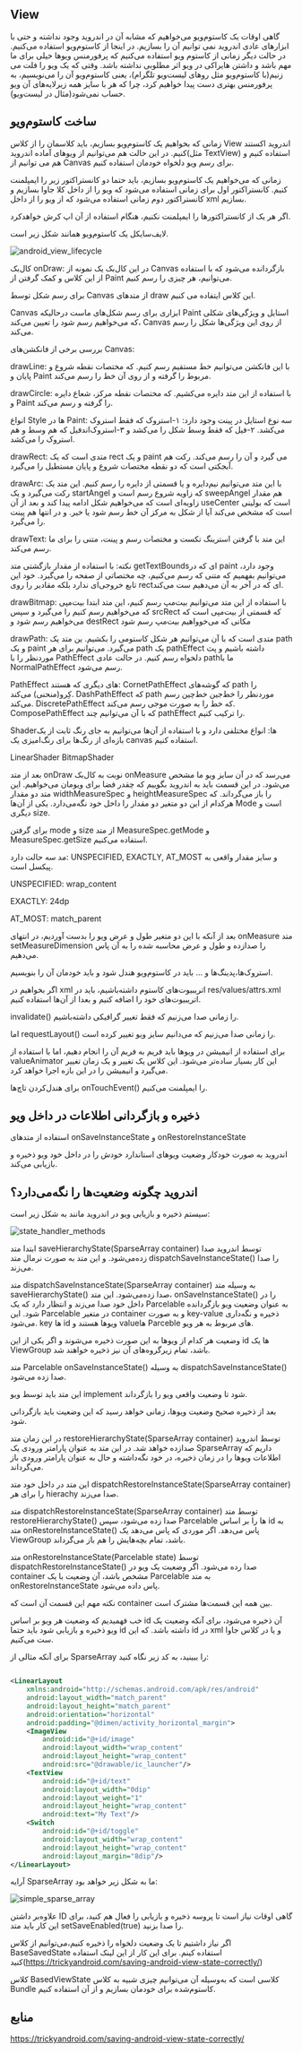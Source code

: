 View
---

گاهی اوقات یک کاستوم‌ویو می‌خواهیم که مشابه آن در اندروید وجود نداشته و حتی با ابزارهای عادی اندروید نمی توانیم آن را بسازیم. در اینجا از کاستوم‌ویو استفاده می‌کنیم. در حالت دیگر زمانی از کاستوم ویو استفاده می‌کنیم که پرفورمنس ویو‌ها خیلی برای ما مهم باشد و داشتن هایراکی در ویو اثر مطلوبی نداشته باشد.
وقتی که یک ویو را فلت می زنیم(با کاستوم‌ویو مثل رو‌های لیست‌ویو تلگرام)، یعنی کاستوم‌ویو آن را می‌نویسیم، به پرفورمنس بهتری دست پیدا خواهیم کرد، چرا که هر با سایز همه زیرلایه‌های آن ویو حساب نمی‌شود(مثال در لیست‌ویو).



ساخت کاستوم‌ویو
---
زمانی که بخواهیم یک کاستوم‌ویو بسازیم، باید کلاسمان را از کلاس View اندروید اکستند کنیم.
در این حالت هم می‌توانیم از ویو‌های آماده اندروید(مثل TextView) استفاده کنیم و هم می توانیم از Canvas برای رسم ویو دلخواه خودمان استفاده کنیم.


زمانی که می‌خواهیم یک کاستوم‌ویو بسازیم، باید حتما دو کانستراکتور زیر را ایمپلمنت کنیم. کانستراکتور اول برای زمانی استفاده می‌شود که ویو را از داخل کلا جاوا بسازیم و کانستراکتور دوم زمانی استفاده می‌شود که از ویو را از داخل xml بسازیم.

اگر هر یک از کانستراکتور‌ها را ایمپلمنت نکنیم، هنگام استفاده از آن اپ کرش خواهد‌کرد.



لایف‌سایکل یک کاستوم‌ویو همانند شکل زیر است. 


![android_view_lifecycle](android_view_lifecycle.png)




کال‌بک onDraw: در این کال‌بک یک نمونه از Canvas  بازگردانده می‌شود که با استفاده از این کلاس و کمک گرفتن از Paint می‌توانیم، هر چیزی را رسم کنیم.



برای رسم شکل توسط Canvas از متد‌های draw این کلاس ایتفاده می کنیم.

Canvas ابزاری برای رسم شکل‌های ماست درحالیکه Paint استایل و ویژگی‌های شکلی که می‌خواهیم رسم شود را تعیین می‌کند، Canvas از روی این ویژگی‌ها شکل را رسم می‌کند.



بررسی برخی از فانکشن‌های Canvas:

drawLine:
 با این فانکشن می‌توانیم خط مستقیم رسم کنیم. که مختصات نقطه شروع و پایان و Paint  مربوط را گرفته و از روی آن خط را رسم می‌کند.

drawCircle: 
با استفاده از این متد دایره می‌کشیم. که مختصات نقطه مرکز، شعاع دایره و Paint را گرفته و رسم می‌کند.


انواع Style ها در  Paint: 
سه نوع استایل در پینت وجود دارد: ۱-استروک که فقط استروک می‌کشد. ۲-فیل که فقط وسط شکل را می‌کشد و ۳-استروک‌اندفیل که هم وسط و هم استروک را می‌کشد.



drawRect: 
متدی است که یک rect و یک paint می گیرد و آن را رسم می‌کند. رکت هم آبجکتی است که دو نقطه مختصات شروع و پایان مستطیل را می‌گیرد.


drawArc:
با این متد می‌توانیم نیم‌دایره و یا قسمتی از دایره را رسم کنیم.
این متد یک رکت می‌گیرد و یک startAngel که زاویه شروع رسم است و sweepAngel هم مقدار زاویه‌ای است که می‌خواهیم شکل ادامه پیدا کند و بعد از آن useCenter است که بولینی است که مشخص می‌کند آیا از شکل به مرکز آن خط رسم‌ شود یا خیر. و در انتها هم پینت را می‌گیرد.

drawText:
این متد با گرفتن استرینگ تکست و مختصات رسم و پینت، متنی را برای ما رسم می‌کند.

نکته: با استفاده از مقدار بازگشتی متد getTextBoundsای که در paint وجود دارد، می‌توانیم بفهمیم که متنی که رسم می‌کنیم، چه مختصاتی از صفحه را می‌گیرد. خود این تابع خروجی‌ای ندارد بلکه مقادیر را روی rectای که در آخر به آن می‌دهیم ست می‌کند.


drawBitmap: با استفاده از این متد می‌توانیم بیت‌مپ رسم کنیم، این متد ابتدا بیت‌مپی که می‌خواهیم رسم کنیم را می‌گیرد و سپس srcRect که قسمتی از بیت‌مپی است که می‌خواهیم رسم شود و destRect مکانی که می‌خوواهیم بیت‌مپ رسم شود

   

drawPath: متدی است که با آن می‌توانیم هر شکل کاستومی را بکشیم. ین متد یک path و یک paint می‌گیرد.
می‌توانیم برای هر path یک pathEffect داشته باشیم و پث موردنظر را با PathEffect دلخواه رسم کنیم.  در حالت عادی pathما با NormalPathEffect رسم می‌شود. 

PathEffect های دیگری که هستند:
CornetPathEffect  که گوشه‌های path را کِرو(منحنی) می‌کند.
DashPathEffect که path موردنظر را خط‌جین خط‌چین رسم می‌کند.
DiscretePathEffect که خط را به صورت موجی رسم می‌کند.
  ComposePathEffect  که با آن می‌توانیم چند pathEffect را ترکیب کنیم.


Shaderها: انواع مختلفی دارد و با استفاده از آن‌ها می‌توانیم به جای رنگ ثابت از یک بازه‌ای از رنگ‌ها برای رنگ‌امیزی یک canvas  استفاده کنیم.

LinearShader
BitmapShader
 



بعد از متد onDraw نوبت به کال‌بک onMeasure  می‌رسد که در آن سایز ویو ما مشخص می‌شود. در این قسمت باید به اندروید بگوییم که چقدر فضا برای ویومان می‌خواهیم.
این متد دو مقدار widthMeasureSpec و heightMeasureSpec را باز می‌گرداند. که هرکدام از این دو متغیر دو مقدار را داخل خود نگه‌می‌دارد.  یکی از آن‌ها Mode است و دیگری size.

برای گرفتن mode و size از متد MeasureSpec.getMode و MeasureSpec.getSize استفاده می‌کنیم.

مد سه حالت دارد: UNSPECIFIED, EXACTLY, AT_MOST
و سایز مقدار واقعی به پیکسل است.

UNSPECIFIED: wrap_content

EXACTLY: 24dp

AT_MOST: match_parent

بعد از آنکه با این دو متغیر طول و عرض ویو را بدست آوردیم، در انتهای onMeasure متد setMeasureDimension را صدازده و طول و عرض محاسبه شده را به آن پاس می‌دهیم.

استروک‌ها،پدینگ‌ها و ... باید در کاستوم‌ویو هندل شود و باید خودمان آن را بنویسیم.

اگر بخواهیم در xml اتریبیوت‌های کاستوم داشته‌باشیم، باید در res/values/attrs.xml اتریبیوت‌های خود را اضافه کنیم و بعدا از آن‌ها استفاده کنیم.


invalidate() را زمانی صدا می‌زنیم که فقط تغییر گرافیکی داشته‌باشیم.

اما requestLayout() را زمانی صدا می‌زنیم که می‌دانیم سایز ویو تغییر کرده است.


برای استفاده از انیمیشن در ویوها باید فریم به فریم آن را انجام دهیم، اما با استفاده از valueAnimator این کار بسیار ساده‌تر می‌شود. این کلاس یک تغییر و یک زمان تغییر می‌گیرد و انیمیشن را در این بازه اجرا خواهد کرد.

 برای هندل‌کردن تاچ‌ها onTouchEvent() را ایمپلمنت می‌کنیم.



ذخیره و بازگردانی اطلاعات در داخل ویو
---

 استفاده از متدهای 
 onSaveInstanceState
 و 
 onRestoreInstanceState
 
 
 
 
 اندروید به صورت خودکار وضعیت ویو‌های استاندارد خودش را در داخل خود ویو  ذخیره و بازیابی می‌کند.


اندروید چگونه وضعیت‌ها را نگه‌می‌دارد؟
---
سیستم ذخیره و بازیابی ویو در اندروید مانند به شکل زیر است:


![state_handler_methods](state_handler_methods.png)




ابتدا متد saveHierarchyState(SparseArray<Parcelable> container) توسط اندروید صدا زده‌می‌شود.  و این متد به صورت نرمال متد dispatchSaveInstanceState() را صدا می‌زند.


متد dispatchSaveInstanceState(SparseArray<Parcelable> container) به وسیله متد saveHierarchyState() صدا زده‌می‌شود. این متد، onSaveInstanceState() را در داخل خود صدا می‌زند و انتظار دارد که یک Parcelable  به عنوان وضعیت ویو بازگردانده شود. این Parcelable در متغیر container  و به صورت key-value  ذخیره و نگه‌داری می‌شود.  key ‌ها id  ویوها هستند و valueها Parceble های مربوط به هر ویو.

وضعیت‌ هر کدام از ویو‌ها به این صورت ذخیره می‌شوند و  اگر یکی از این id ها یک ViewGroup باشد، تمام زیرگروه‌های آن نیز ذخیره خواهند شد.


متد Parcelable onSaveInstanceState() به وسیله dispatchSaveInstanceState() صدا زده‌ می‌شود. 

این متد باید توسط ویو implement شود تا وضعیت واقعی ویو را بازگرداند.


بعد از ذخیره صحیح وضعیت ویو‌ها، زمانی خواهد رسید که این وضعیت باید بازگردانی شود. 

در این زمان متد restoreHierarchyState(SparseArray<Parcelable> container) توسط اندروید صدازده خواهد شد. در این متد به عنوان پارامتر ورودی یک SparseArray داریم که اطلاعات ویو‌ها را در زمان ذخیره، در خود نگه‌داشته و حال به عنوان پارامتر ورودی باز می‌گرداند.

این  متد در داخل خود متد dispatchRestoreInstanceState(SparseArray<Parcelable> container) را برای هر hierachy صدا می‌زند.



متد dispatchRestoreInstanceState(SparseArray<Parcelable> container) توسط متد restoreHierarchyState()  صدا زده می‌شود، سپس Parcelable ها را بر اساس id  به متد onRestoreInstanceState() پاس می‌دهد. اگر موردی که پاس می‌دهد یک ViewGroup باشد، تمام بچه‌هایش را هم باز می‌گرداند. 



متد onRestoreInstanceState(Parcelable state) توسط dispatchRestoreInstanceState() صدا رده می‌شود. اگر وضعیت یک ویو در container مشخص باشد، آن وضعیت با یک Parcelable  به متد  onRestoreInstanceState پاس داده می‌شود.


نکته مهم این قسمت آن است که container  بین همه این قسمت‌ها مشترک است.

خب فهمیدیم که وضعیت هر ویو بر اساس id آن ذخیره می‌شود، برای آنکه وضعیت یک ویو ذخیره و بازیابی شود باید حتما id داشته باشد. که این id  در xml و یا در کلاس جاوا ست می‌کنیم.

برای آنکه مثالی از  SparseArray  را ببینید، به کد زیر نگاه کنید:

```xml

<LinearLayout  
    xmlns:android="http://schemas.android.com/apk/res/android"
    android:layout_width="match_parent"  
    android:layout_height="match_parent"  
    android:orientation="horizontal"  
    android:padding="@dimen/activity_horizontal_margin">  
    <ImageView  
        android:id="@+id/image"
        android:layout_width="wrap_content"  
        android:layout_height="wrap_content"  
        android:src="@drawable/ic_launcher"/>  
    <TextView  
        android:id="@+id/text"
        android:layout_width="0dip"  
        android:layout_weight="1"  
        android:layout_height="wrap_content"  
        android:text="My Text"/>  
    <Switch  
        android:id="@+id/toggle"
        android:layout_width="wrap_content"  
        android:layout_height="wrap_content"  
        android:layout_margin="8dip"/>  
</LinearLayout>
``` 

آرایه SparseArray  ما به شکل زیر خواهد بود:


![simple_sparse_array](simple_sparse_array.png)




علاوه‌بر داشتن ID گاهی اوقات نیاز است تا پروسه ذخیره و بازیابی را فعال هم کنید، برای این کار باید متد setSaveEnabled(true) را صدا بزنید.

اگر نیاز داشتیم تا یک وضعیت دلخواه را ذخیره کنیم،‌می‌توانیم از کلاس BaseSavedState  استفاده کینم. 
برای این کار از این لینک استفاده کنید(https://trickyandroid.com/saving-android-view-state-correctly/)

کلاس BasedViewState کلاسی است که به‌وسیله آن می‌توانیم چیزی شبیه به کلاس Bundle  کاستوم‌شده برای خودمان بسازیم و از آن استفاده کنیم.







منابع
---

https://trickyandroid.com/saving-android-view-state-correctly/





